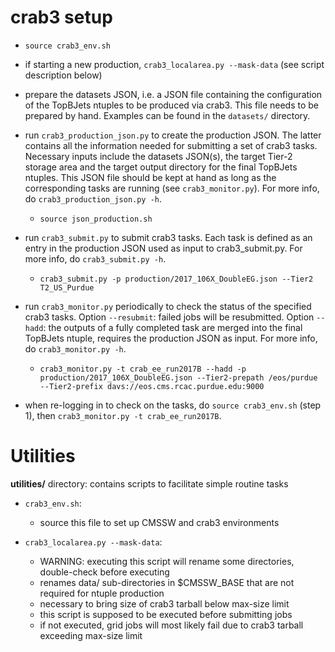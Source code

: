 crab3 setup
===============

* `source crab3_env.sh`

* if starting a new production, `crab3_localarea.py --mask-data` (see script description below)

* prepare the datasets JSON, i.e. a JSON file containing the configuration of the TopBJets ntuples to be produced via crab3. This file needs to be prepared by hand. Examples can be found in the `datasets/` directory.

* run `crab3_production_json.py` to create the production JSON. The latter contains all the information needed for submitting a set of crab3 tasks. Necessary inputs include the datasets JSON(s), the target Tier-2 storage area and the target output directory for the final TopBJets ntuples. This JSON file should be kept at hand as long as the corresponding tasks are running (see `crab3_monitor.py`). For more info, do `crab3_production_json.py -h`.

  * `source json_production.sh`

* run `crab3_submit.py` to submit crab3 tasks. Each task is defined as an entry in the production JSON used as input to crab3_submit.py. For more info, do `crab3_submit.py -h`.

  * `crab3_submit.py -p production/2017_106X_DoubleEG.json --Tier2 T2_US_Purdue`

* run `crab3_monitor.py` periodically to check the status of the specified crab3 tasks. Option `--resubmit`: failed jobs will be resubmitted. Option `--hadd`: the outputs of a fully completed task are merged into the final TopBJets ntuple, requires the production JSON as input. For more info, do `crab3_monitor.py -h`.

  * `crab3_monitor.py -t crab_ee_run2017B --hadd -p production/2017_106X_DoubleEG.json --Tier2-prepath /eos/purdue --Tier2-prefix davs://eos.cms.rcac.purdue.edu:9000`

* when re-logging in to check on the tasks, do `source crab3_env.sh` (step 1), then `crab3_monitor.py -t crab_ee_run2017B`.

Utilities
===============================

**utilities/** directory: contains scripts to facilitate simple routine tasks

* `crab3_env.sh`:

  * source this file to set up CMSSW and crab3 environments

* `crab3_localarea.py --mask-data`:

  * WARNING: executing this script will rename some directories, double-check before executing
  * renames data/ sub-directories in $CMSSW_BASE that are not required for ntuple production
  * necessary to bring size of crab3 tarball below max-size limit
  * this script is supposed to be executed before submitting jobs
  * if not executed, grid jobs will most likely fail due to crab3 tarball exceeding max-size limit
